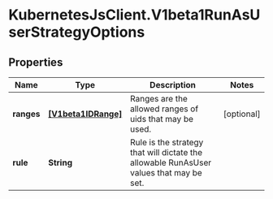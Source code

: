 # KubernetesJsClient.V1beta1RunAsUserStrategyOptions

## Properties
Name | Type | Description | Notes
------------ | ------------- | ------------- | -------------
**ranges** | [**[V1beta1IDRange]**](V1beta1IDRange.md) | Ranges are the allowed ranges of uids that may be used. | [optional] 
**rule** | **String** | Rule is the strategy that will dictate the allowable RunAsUser values that may be set. | 


